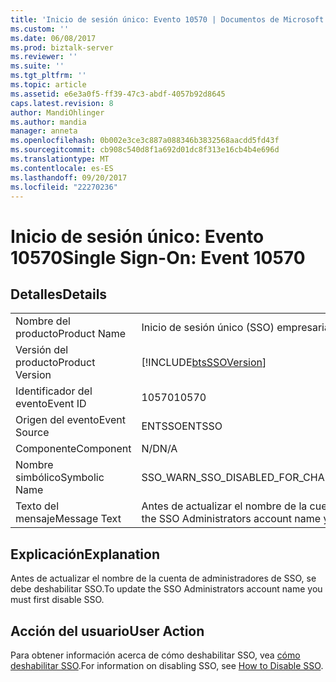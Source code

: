```yaml
---
title: 'Inicio de sesión único: Evento 10570 | Documentos de Microsoft'
ms.custom: ''
ms.date: 06/08/2017
ms.prod: biztalk-server
ms.reviewer: ''
ms.suite: ''
ms.tgt_pltfrm: ''
ms.topic: article
ms.assetid: e6e3a0f5-ff39-47c3-abdf-4057b92d8645
caps.latest.revision: 8
author: MandiOhlinger
ms.author: mandia
manager: anneta
ms.openlocfilehash: 0b002e3ce3c887a088346b3832568aacdd5fd43f
ms.sourcegitcommit: cb908c540d8f1a692d01dc8f313e16cb4b4e696d
ms.translationtype: MT
ms.contentlocale: es-ES
ms.lasthandoff: 09/20/2017
ms.locfileid: "22270236"
---
```

# <a name="single-sign-on-event-10570"></a><span data-ttu-id="17836-102">Inicio de sesión único: Evento 10570</span><span class="sxs-lookup"><span data-stu-id="17836-102">Single Sign-On: Event 10570</span></span>
## <a name="details"></a><span data-ttu-id="17836-103">Detalles</span><span class="sxs-lookup"><span data-stu-id="17836-103">Details</span></span>  
  
|||  
|-|-|  
|<span data-ttu-id="17836-104">Nombre del producto</span><span class="sxs-lookup"><span data-stu-id="17836-104">Product Name</span></span>|<span data-ttu-id="17836-105">Inicio de sesión único (SSO) empresarial</span><span class="sxs-lookup"><span data-stu-id="17836-105">Enterprise Single Sign-On</span></span>|  
|<span data-ttu-id="17836-106">Versión del producto</span><span class="sxs-lookup"><span data-stu-id="17836-106">Product Version</span></span>|[!INCLUDE[btsSSOVersion](../includes/btsssoversion-md.md)]|  
|<span data-ttu-id="17836-107">Identificador del evento</span><span class="sxs-lookup"><span data-stu-id="17836-107">Event ID</span></span>|<span data-ttu-id="17836-108">10570</span><span class="sxs-lookup"><span data-stu-id="17836-108">10570</span></span>|  
|<span data-ttu-id="17836-109">Origen del evento</span><span class="sxs-lookup"><span data-stu-id="17836-109">Event Source</span></span>|<span data-ttu-id="17836-110">ENTSSO</span><span class="sxs-lookup"><span data-stu-id="17836-110">ENTSSO</span></span>|  
|<span data-ttu-id="17836-111">Componente</span><span class="sxs-lookup"><span data-stu-id="17836-111">Component</span></span>|<span data-ttu-id="17836-112">N/D</span><span class="sxs-lookup"><span data-stu-id="17836-112">N/A</span></span>|  
|<span data-ttu-id="17836-113">Nombre simbólico</span><span class="sxs-lookup"><span data-stu-id="17836-113">Symbolic Name</span></span>|<span data-ttu-id="17836-114">SSO_WARN_SSO_DISABLED_FOR_CHANGE_SSO_ADMIN</span><span class="sxs-lookup"><span data-stu-id="17836-114">SSO_WARN_SSO_DISABLED_FOR_CHANGE_SSO_ADMIN</span></span>|  
|<span data-ttu-id="17836-115">Texto del mensaje</span><span class="sxs-lookup"><span data-stu-id="17836-115">Message Text</span></span>|<span data-ttu-id="17836-116">Antes de actualizar el nombre de la cuenta de administradores de SSO, se debe deshabilitar SSO.%r</span><span class="sxs-lookup"><span data-stu-id="17836-116">To update the SSO Administrators account name you must first disable SSO.%r</span></span>|  
  
## <a name="explanation"></a><span data-ttu-id="17836-117">Explicación</span><span class="sxs-lookup"><span data-stu-id="17836-117">Explanation</span></span>  
 <span data-ttu-id="17836-118">Antes de actualizar el nombre de la cuenta de administradores de SSO, se debe deshabilitar SSO.</span><span class="sxs-lookup"><span data-stu-id="17836-118">To update the SSO Administrators account name you must first disable SSO.</span></span>  
  
## <a name="user-action"></a><span data-ttu-id="17836-119">Acción del usuario</span><span class="sxs-lookup"><span data-stu-id="17836-119">User Action</span></span>  
 <span data-ttu-id="17836-120">Para obtener información acerca de cómo deshabilitar SSO, vea [cómo deshabilitar SSO](../core/how-to-disable-sso.md).</span><span class="sxs-lookup"><span data-stu-id="17836-120">For information on disabling SSO, see [How to Disable SSO](../core/how-to-disable-sso.md).</span></span>